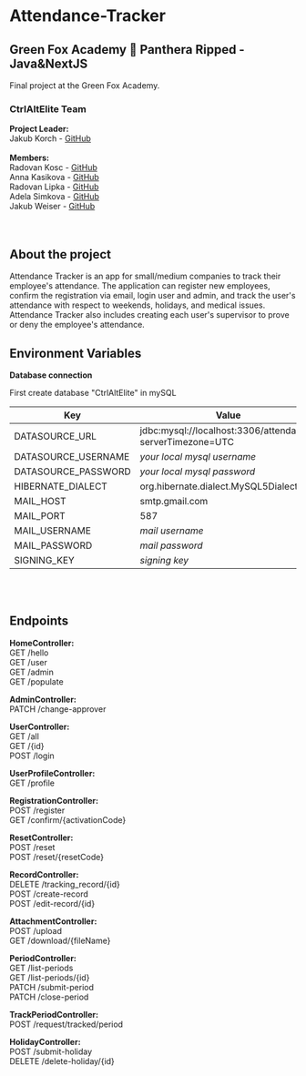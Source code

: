 # Attendance-Tracker
## Green Fox Academy :fox_face: Panthera Ripped - Java&NextJS
Final project at the Green Fox Academy.  
### CtrlAltElite Team
**Project Leader:**  
Jakub Korch - [GitHub](https://github.com/j-cup)  
<br>
**Members:**  
Radovan Kosc - [GitHub](https://github.com/radovankosc)  
Anna Kasikova - [GitHub](https://github.com/anna9393)  
Radovan Lipka - [GitHub](https://github.com/Radoo92)  
Adela Simkova - [GitHub](https://github.com/Karcoolka)  
Jakub Weiser - [GitHub](https://github.com/weiserjakub)  
<br><br>
## About the project
Attendance Tracker is an app for small/medium companies to track their employee's attendance.
The application can register new employees, confirm the registration via email, login user and admin, and track the user's attendance with respect to weekends, holidays, and medical issues.
Attendance Tracker also includes creating each user's supervisor to prove or deny the employee's attendance.
  
## Environment Variables

**Database connection**

First create database "CtrlAltElite" in mySQL

| Key | Value |
| --- | ----- | 
|DATASOURCE_URL | jdbc:mysql://localhost:3306/attendance?serverTimezone\=UTC |
|DATASOURCE_USERNAME | *your local mysql username* |
|DATASOURCE_PASSWORD | *your local mysql password* |
|HIBERNATE_DIALECT | org.hibernate.dialect.MySQL5Dialect |
|MAIL_HOST | smtp.gmail.com |
|MAIL_PORT | 587 |
|MAIL_USERNAME | *mail username* |
|MAIL_PASSWORD | *mail password* |
|SIGNING_KEY | *signing key* |

<br><br>

## Endpoints

**HomeController:**
<br>
GET /hello<br>
GET /user<br>
GET /admin<br>
GET /populate<br>

**AdminController:**
<br>
PATCH /change-approver<br>

**UserController:**
<br>
GET /all<br>
GET /{id}<br>
POST /login<br>

**UserProfileController:**
<br>
GET /profile<br>

**RegistrationController:**
<br>
POST /register<br>
GET /confirm/{activationCode}<br>

**ResetController:**
<br>
POST /reset<br>
POST /reset/{resetCode}<br>

**RecordController:**
<br>
DELETE /tracking_record/{id}<br>
POST /create-record<br>
POST /edit-record/{id}<br>

**AttachmentController:**
<br>
POST /upload<br>
GET /download/{fileName}<br>

**PeriodController:**
<br>
GET /list-periods<br>
GET /list-periods/{id}<br>
PATCH /submit-period<br>
PATCH /close-period<br>

**TrackPeriodController:**
<br>
POST /request/tracked/period<br>

**HolidayController:**
<br>
POST /submit-holiday<br>
DELETE /delete-holiday/{id}
